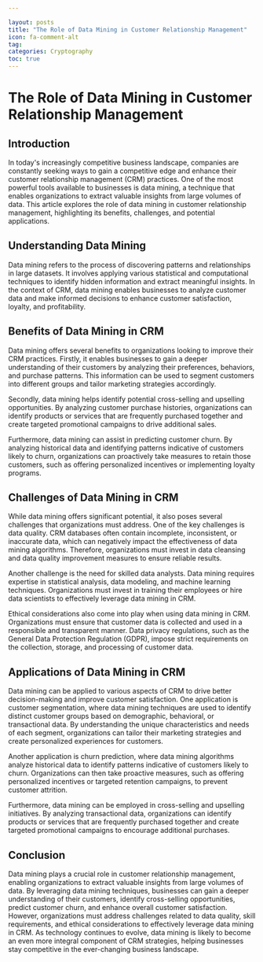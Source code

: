 ```yaml
---

layout: posts
title: "The Role of Data Mining in Customer Relationship Management"
icon: fa-comment-alt
tag:
categories: Cryptography
toc: true
---
```




# The Role of Data Mining in Customer Relationship Management

## Introduction

In today's increasingly competitive business landscape, companies are constantly seeking ways to gain a competitive edge and enhance their customer relationship management (CRM) practices. One of the most powerful tools available to businesses is data mining, a technique that enables organizations to extract valuable insights from large volumes of data. This article explores the role of data mining in customer relationship management, highlighting its benefits, challenges, and potential applications.

## Understanding Data Mining

Data mining refers to the process of discovering patterns and relationships in large datasets. It involves applying various statistical and computational techniques to identify hidden information and extract meaningful insights. In the context of CRM, data mining enables businesses to analyze customer data and make informed decisions to enhance customer satisfaction, loyalty, and profitability.

## Benefits of Data Mining in CRM

Data mining offers several benefits to organizations looking to improve their CRM practices. Firstly, it enables businesses to gain a deeper understanding of their customers by analyzing their preferences, behaviors, and purchase patterns. This information can be used to segment customers into different groups and tailor marketing strategies accordingly.

Secondly, data mining helps identify potential cross-selling and upselling opportunities. By analyzing customer purchase histories, organizations can identify products or services that are frequently purchased together and create targeted promotional campaigns to drive additional sales.

Furthermore, data mining can assist in predicting customer churn. By analyzing historical data and identifying patterns indicative of customers likely to churn, organizations can proactively take measures to retain those customers, such as offering personalized incentives or implementing loyalty programs.

## Challenges of Data Mining in CRM

While data mining offers significant potential, it also poses several challenges that organizations must address. One of the key challenges is data quality. CRM databases often contain incomplete, inconsistent, or inaccurate data, which can negatively impact the effectiveness of data mining algorithms. Therefore, organizations must invest in data cleansing and data quality improvement measures to ensure reliable results.

Another challenge is the need for skilled data analysts. Data mining requires expertise in statistical analysis, data modeling, and machine learning techniques. Organizations must invest in training their employees or hire data scientists to effectively leverage data mining in CRM.

Ethical considerations also come into play when using data mining in CRM. Organizations must ensure that customer data is collected and used in a responsible and transparent manner. Data privacy regulations, such as the General Data Protection Regulation (GDPR), impose strict requirements on the collection, storage, and processing of customer data.

## Applications of Data Mining in CRM

Data mining can be applied to various aspects of CRM to drive better decision-making and improve customer satisfaction. One application is customer segmentation, where data mining techniques are used to identify distinct customer groups based on demographic, behavioral, or transactional data. By understanding the unique characteristics and needs of each segment, organizations can tailor their marketing strategies and create personalized experiences for customers.

Another application is churn prediction, where data mining algorithms analyze historical data to identify patterns indicative of customers likely to churn. Organizations can then take proactive measures, such as offering personalized incentives or targeted retention campaigns, to prevent customer attrition.

Furthermore, data mining can be employed in cross-selling and upselling initiatives. By analyzing transactional data, organizations can identify products or services that are frequently purchased together and create targeted promotional campaigns to encourage additional purchases.

## Conclusion

Data mining plays a crucial role in customer relationship management, enabling organizations to extract valuable insights from large volumes of data. By leveraging data mining techniques, businesses can gain a deeper understanding of their customers, identify cross-selling opportunities, predict customer churn, and enhance overall customer satisfaction. However, organizations must address challenges related to data quality, skill requirements, and ethical considerations to effectively leverage data mining in CRM. As technology continues to evolve, data mining is likely to become an even more integral component of CRM strategies, helping businesses stay competitive in the ever-changing business landscape.